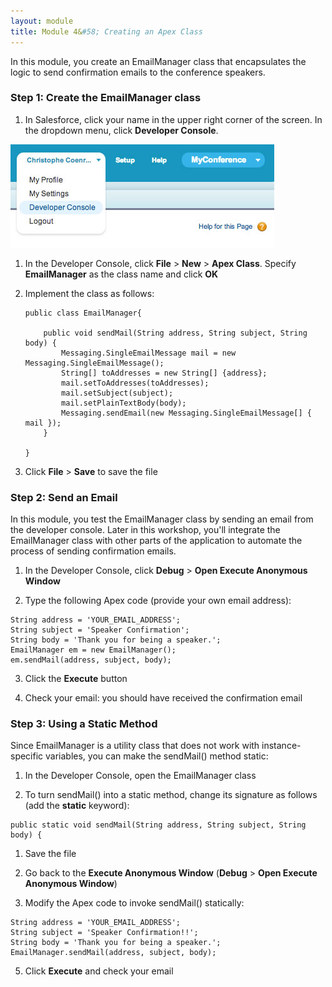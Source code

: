 ```yaml
---
layout: module
title: Module 4&#58; Creating an Apex Class
---
```

In this module, you create an EmailManager class that encapsulates the logic to send confirmation emails to the conference speakers.

### Step 1: Create the EmailManager class

1. In Salesforce, click your name in the upper right corner of the screen. In the dropdown menu, click **Developer Console**.

  ![](images/devconsole.jpg)

1. In the Developer Console, click **File** > **New** > **Apex Class**. Specify **EmailManager** as the class name and click **OK**

2. Implement the class as follows:

    ```
    public class EmailManager{
    
        public void sendMail(String address, String subject, String body) {
            Messaging.SingleEmailMessage mail = new Messaging.SingleEmailMessage();
            String[] toAddresses = new String[] {address};
            mail.setToAddresses(toAddresses);
            mail.setSubject(subject);
            mail.setPlainTextBody(body);
            Messaging.sendEmail(new Messaging.SingleEmailMessage[] { mail });
        }
    
    }
    ```

1. Click **File** > **Save** to save the file

### Step 2: Send an Email

In this module, you test the EmailManager class by sending an email from the developer console. Later in this workshop, you'll integrate the EmailManager class with other parts of the application to automate the process of sending confirmation emails.

1. In the Developer Console, click **Debug** > **Open Execute Anonymous Window**

2. Type the following Apex code (provide your own email address):

  ```
  String address = 'YOUR_EMAIL_ADDRESS';
  String subject = 'Speaker Confirmation';
  String body = 'Thank you for being a speaker.';
  EmailManager em = new EmailManager();
  em.sendMail(address, subject, body);
  ```

3. Click the **Execute** button

4. Check your email: you should have received the confirmation email


### Step 3: Using a Static Method

Since EmailManager is a utility class that does not work with instance-specific variables, you can make the sendMail() method static:

1. In the Developer Console, open the EmailManager class

1. To turn sendMail() into a static method, change its signature as follows (add the **static** keyword):

  ```
  public static void sendMail(String address, String subject, String body) {
  ```

1. Save the file

3. Go back to the **Execute Anonymous Window** (**Debug** > **Open Execute Anonymous Window**)

4. Modify the Apex code to invoke sendMail() statically:

  ```
  String address = 'YOUR_EMAIL_ADDRESS';
  String subject = 'Speaker Confirmation!!';
  String body = 'Thank you for being a speaker.';
  EmailManager.sendMail(address, subject, body);
  ```

5. Click **Execute** and check your email
